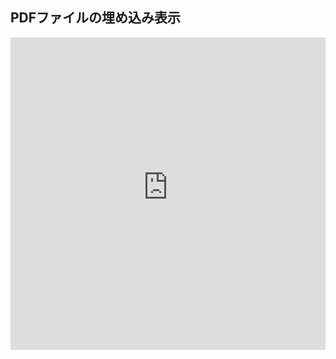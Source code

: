 <!DOCTYPE html>
<html lang="ja">
<head>
    <meta charset="UTF-8">
    <title>PDFの埋め込み表示</title>
    <style>
        /* iframeのサイズ調整 */
        iframe {
            width: 100%; /* ビューポートの幅に合わせて広がる */
            height: 500px; /* 適切な高さを設定 */
            border: none; /* 枠線を非表示に */
        }
    </style>
</head>
<body>

<h2>PDFファイルの埋め込み表示</h2>

<!-- PDFファイルの埋め込み表示 -->
<iframe src="https://deeplearning-on-graphs.github.io/References.pdf"></iframe>

</body>
</html>
